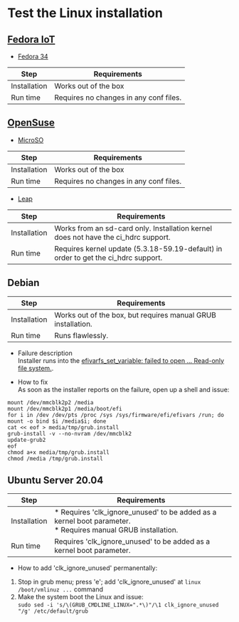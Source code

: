 # Test the Linux installation

## [Fedora IoT](https://getfedora.org/en/iot/)
* [Fedora 34](https://download.fedoraproject.org/pub/alt/iot/34/IoT/aarch64/iso/Fedora-IoT-IoT-ostree-aarch64-34-20210801.0.iso)

Step|Requirements
---|---
Installation | Works out of the box
Run time | Requires no changes in any conf files.

## [OpenSuse](https://get.opensuse.org)
* [MicroSO](https://download.opensuse.org/ports/aarch64/tumbleweed/iso/openSUSE-MicroOS-DVD-aarch64-Current.iso)

Step|Requirements
---|---
Installation | Works out of the box
Run time | Requires no changes in any conf files.

* [Leap](https://download.opensuse.org/distribution/leap/15.3/iso/openSUSE-Leap-15.3-DVD-aarch64-Current.iso)

Step|Requirements
---|---
Installation | Works from an sd-card only. Installation kernel does not have the ci_hdrc support.
Run time | Requires kernel update (5.3.18-59.19-default) in order to get the ci_hdrc support.

## Debian

Step|Requirements
---|---
Installation | Works out of the box, but requires manual GRUB installation.
Run time | Runs flawlessly.

* Failure description<br>
Installer runs into the [efivarfs_set_variable: failed to open ... Read-only file system.](https://wiki.debian.org/UEFI#grub-install_unable_to_set_up_boot_variables).

* How to fix<br>
As soon as the installer reports on the failure, open up a shell and issue:
```
mount /dev/mmcblk2p2 /media
mount /dev/mmcblk2p1 /media/boot/efi
for i in /dev /dev/pts /proc /sys /sys/firmware/efi/efivars /run; do mount -o bind $i /media$i; done
cat << eof > media/tmp/grub.install
grub-install -v --no-nvram /dev/mmcblk2
update-grub2
eof
chmod a+x media/tmp/grub.install
chmod /media /tmp/grub.install
```

## Ubuntu Server 20.04
Step|Requirements
---|---
Installation | * Requires 'clk_ignore_unused' to be added as a kernel boot parameter.<br>* Requires manual GRUB installation.
Run time | Requires 'clk_ignore_unused' to be added as a kernel boot parameter.

* How to add 'clk_ignore_unused' permanentally:
1) Stop in grub menu; press 'e'; add 'clk_ignore_unused' at `linux  /boot/vmlinuz ...` command
2) Make the system boot the Linux and issue:<br>```sudo sed -i 's/\(GRUB_CMDLINE_LINUX=".*\)"/\1 clk_ignore_unused "/g' /etc/default/grub```

